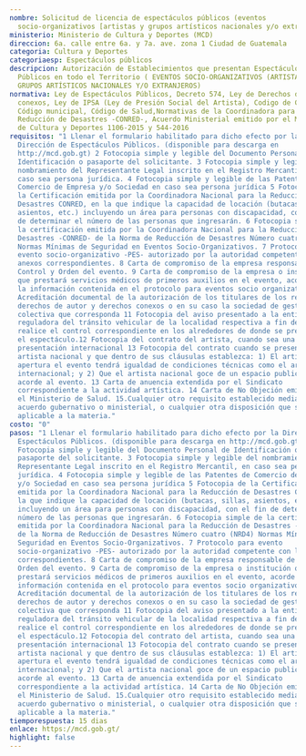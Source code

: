 ```yaml
---
nombre: Solicitud de licencia de espectáculos públicos (eventos
  socio-organizativos [artistas y grupos artísticos nacionales y/o extranjeros])
ministerio: Ministerio de Cultura y Deportes (MCD)
direccion: 6a. calle entre 6a. y 7a. ave. zona 1 Ciudad de Guatemala
categoria: Cultura y Deportes
categoriaesp: Espectáculos públicos
descripcion: Autorización de Establecimientos que presentan Espectáculos
  Públicos en todo el Territorio ( EVENTOS SOCIO-ORGANIZATIVOS (ARTISTAS Y
  GRUPOS ARTÍSTICOS NACIONALES Y/O EXTRANJEROS)
normativa: Ley de Espectáculos Públicos, Decreto 574, Ley de Derechos de Autor y
  conexos, Ley de IPSA (Ley de Presión Social del Artista), Codigo de Comercio,
  Código municipal, Código de Salud,Normativas de la Coordinadora para la
  Reducción de Desastres -CONRED-, Acuerdo Ministerial emitido por el Ministerio
  de Cultura y Deportes 1106-2015 y 544-2016
requisitos: "1 Llenar el formulario habilitado para dicho efecto por la
  Dirección de Espectáculos Públicos. (disponible para descarga en
  http://mcd.gob.gt) 2 Fotocopia simple y legible del Documento Personal de
  Identificación o pasaporte del solicitante. 3 Fotocopia simple y legible del
  nombramiento del Representante Legal inscrito en el Registro Mercantil, en
  caso sea persona jurídica. 4 Fotocopia simple y legible de las Patentes de
  Comercio de Empresa y/o Sociedad en caso sea persona jurídica 5 Fotocopia de
  la Certificación emitida por la Coordinadora Nacional para la Reducción de
  Desastres CONRED, en la que indique la capacidad de locación (butacas, sillas,
  asientos, etc.) incluyendo un área para personas con discapacidad, con el fin
  de determinar el número de las personas que ingresarán. 6 Fotocopia simple de
  la certificación emitida por la Coordinadora Nacional para la Reducción de
  Desastres -CONRED- de la Norma de Reducción de Desastres Número cuatro (NRD4)
  Normas Mínimas de Seguridad en Eventos Socio-Organizativos. 7 Protocolo para
  evento socio-organizativo -PES- autorizado por la autoridad competente con los
  anexos correspondientes. 8 Carta de compromiso de la empresa responsable de
  Control y Orden del evento. 9 Carta de compromiso de la empresa o institución
  que prestará servicios médicos de primeros auxilios en el evento, acorde con
  la información contenida en el protocolo para eventos socio organizativo. 10
  Acreditación documental de la autorización de los titulares de los respectivos
  derechos de autor y derechos conexos o en su caso la sociedad de gestión
  colectiva que corresponda 11 Fotocopia del aviso presentado a la entidad
  reguladora del tránsito vehicular de la localidad respectiva a fin de que ésta
  realice el control correspondiente en los alrededores de donde se presentará
  el espectáculo.12 Fotocopia del contrato del artista, cuando sea una
  presentación internacional 13 Fotocopia del contrato cuando se presente un
  artista nacional y que dentro de sus cláusulas establezca: 1) El artista que
  apertura el evento tendrá igualdad de condiciones técnicas como el artista
  internacional; y 2) Que el artista nacional goce de un espacio publicitario
  acorde al evento. 13 Carta de anuencia extendida por el Sindicato
  correspondiente a la actividad artística. 14 Carta de No Objeción emitida por
  el Ministerio de Salud. 15.Cualquier otro requisito establecido mediante
  acuerdo gubernativo o ministerial, o cualquier otra disposición que sea
  aplicable a la materia."
costo: "0"
pasos: "1 Llenar el formulario habilitado para dicho efecto por la Dirección de
  Espectáculos Públicos. (disponible para descarga en http://mcd.gob.gt) 2
  Fotocopia simple y legible del Documento Personal de Identificación o
  pasaporte del solicitante. 3 Fotocopia simple y legible del nombramiento del
  Representante Legal inscrito en el Registro Mercantil, en caso sea persona
  jurídica. 4 Fotocopia simple y legible de las Patentes de Comercio de Empresa
  y/o Sociedad en caso sea persona jurídica 5 Fotocopia de la Certificación
  emitida por la Coordinadora Nacional para la Reducción de Desastres CONRED, en
  la que indique la capacidad de locación (butacas, sillas, asientos, etc.)
  incluyendo un área para personas con discapacidad, con el fin de determinar el
  número de las personas que ingresarán. 6 Fotocopia simple de la certificación
  emitida por la Coordinadora Nacional para la Reducción de Desastres -CONRED-
  de la Norma de Reducción de Desastres Número cuatro (NRD4) Normas Mínimas de
  Seguridad en Eventos Socio-Organizativos. 7 Protocolo para evento
  socio-organizativo -PES- autorizado por la autoridad competente con los anexos
  correspondientes. 8 Carta de compromiso de la empresa responsable de Control y
  Orden del evento. 9 Carta de compromiso de la empresa o institución que
  prestará servicios médicos de primeros auxilios en el evento, acorde con la
  información contenida en el protocolo para eventos socio organizativo. 10
  Acreditación documental de la autorización de los titulares de los respectivos
  derechos de autor y derechos conexos o en su caso la sociedad de gestión
  colectiva que corresponda 11 Fotocopia del aviso presentado a la entidad
  reguladora del tránsito vehicular de la localidad respectiva a fin de que ésta
  realice el control correspondiente en los alrededores de donde se presentará
  el espectáculo.12 Fotocopia del contrato del artista, cuando sea una
  presentación internacional 13 Fotocopia del contrato cuando se presente un
  artista nacional y que dentro de sus cláusulas establezca: 1) El artista que
  apertura el evento tendrá igualdad de condiciones técnicas como el artista
  internacional; y 2) Que el artista nacional goce de un espacio publicitario
  acorde al evento. 13 Carta de anuencia extendida por el Sindicato
  correspondiente a la actividad artística. 14 Carta de No Objeción emitida por
  el Ministerio de Salud. 15.Cualquier otro requisito establecido mediante
  acuerdo gubernativo o ministerial, o cualquier otra disposición que sea
  aplicable a la materia."
tiemporespuesta: 15 dias
enlace: https://mcd.gob.gt/
highlight: false
---
```

